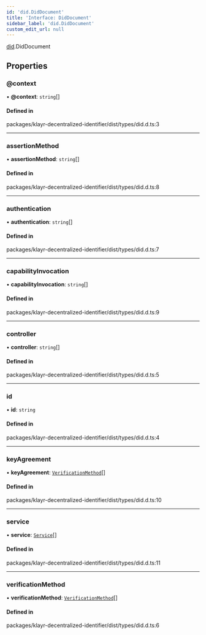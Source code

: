 ```yaml
---
id: 'did.DidDocument'
title: 'Interface: DidDocument'
sidebar_label: 'did.DidDocument'
custom_edit_url: null
---
```


[did](../namespaces/did.md).DidDocument

## Properties

### @context

• **@context**: `string`[]

#### Defined in

packages/klayr-decentralized-identifier/dist/types/did.d.ts:3

---

### assertionMethod

• **assertionMethod**: `string`[]

#### Defined in

packages/klayr-decentralized-identifier/dist/types/did.d.ts:8

---

### authentication

• **authentication**: `string`[]

#### Defined in

packages/klayr-decentralized-identifier/dist/types/did.d.ts:7

---

### capabilityInvocation

• **capabilityInvocation**: `string`[]

#### Defined in

packages/klayr-decentralized-identifier/dist/types/did.d.ts:9

---

### controller

• **controller**: `string`[]

#### Defined in

packages/klayr-decentralized-identifier/dist/types/did.d.ts:5

---

### id

• **id**: `string`

#### Defined in

packages/klayr-decentralized-identifier/dist/types/did.d.ts:4

---

### keyAgreement

• **keyAgreement**: [`VerificationMethod`](did.VerificationMethod.md)[]

#### Defined in

packages/klayr-decentralized-identifier/dist/types/did.d.ts:10

---

### service

• **service**: [`Service`](did.Service.md)[]

#### Defined in

packages/klayr-decentralized-identifier/dist/types/did.d.ts:11

---

### verificationMethod

• **verificationMethod**: [`VerificationMethod`](did.VerificationMethod.md)[]

#### Defined in

packages/klayr-decentralized-identifier/dist/types/did.d.ts:6
